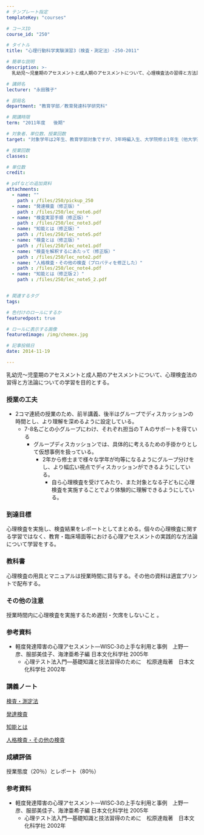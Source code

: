 ```yaml
---
# テンプレート指定
templateKey: "courses"

# コースID
course_id: "250"

# タイトル
title: "心理行動科学実験演習3（検査・測定法）-250-2011"

# 簡単な説明
description: >-
  乳幼児〜児童期のアセスメントと成人期のアセスメントについて、心理検査法の習得と方法論についての学習を目的とする。...

# 講師名
lecturer: "永田雅子"

# 部局名
department: "教育学部／教育発達科学研究科"

# 開講時限
term: "2011年度	後期"

# 対象者、単位数、授業回数
target: "対象学年は2年生、教育学部対象ですが、3年時編入生、大学院修士1年生（他大学進学）も含まれます。\t\t\t\t2単位、隔週2回全15回"

# 授業回数
classes: 

# 単位数
credit: 

# pdfなどの追加資料
attachments: 
  - name: "" 
    path : /files/250/pickup_250
  - name: "発達検査（修正版）" 
    path : /files/250/lec_note6.pdf
  - name: "検査実習手順（修正版）" 
    path : /files/250/lec_note3.pdf
  - name: "知能とは（修正版）" 
    path : /files/250/lec_note5.pdf
  - name: "検査とは（修正版）" 
    path : /files/250/lec_note1.pdf
  - name: "検査を解釈するにあたって（修正版）" 
    path : /files/250/lec_note2.pdf
  - name: "人格検査・その他の検査（プロパティを修正した）" 
    path : /files/250/lec_note4.pdf
  - name: "知能とは（修正版２）" 
    path : /files/250/lec_note5_2.pdf


# 関連するタグ
tags:

# 色付けのロールにするか
featuredpost: true

# ロールに表示する画像
featuredimage: /img/chemex.jpg

# 記事投稿日
date: 2014-11-19

---
```

乳幼児〜児童期のアセスメントと成人期のアセスメントについて、心理検査法の習得と方法論についての学習を目的とする。
### 授業の工夫

  * 2コマ連続の授業のため、前半講義、後半はグループでディスカッションの時間とし、より理解を深めるように設定している。 
      * 7-8名ごとの小グループにわけ、それぞれ担当のＴＡのサポートを得ている 
          * グループディスカッションでは、具体的に考えるための手掛かりとして仮想事例を扱っている。 
              * 2年から修士まで様々な学年が均等になるようにグループ分けをし、より幅広い視点でディスカッションができるようにしている。 
                  * 自ら心理検査を受けてみたり、また対象となる子どもに心理検査を実施することでより体験的に理解できるようにしている。 

### 到達目標

心理検査を実施し、検査結果をレポートとしてまとめる。個々の心理検査に関する学習ではなく、教育・臨床場面等における心理アセスメントの実践的な方法論について学習をする。 

### 教科書

心理検査の用具とマニュアルは授業時間に貸与する。その他の資料は適宜プリントで配布する。 

### その他の注意

授業時間内に心理検査を実施するため遅刻・欠席をしないこと 。 

### 参考資料

  * 軽度発達障害の心理アセスメント—WISC‐3の上手な利用と事例　上野一彦、服部美佳子、海津亜希子編 日本文化科学社 2005年 
      * 心理テスト法入門—基礎知識と技法習得のために　松原達哉著　日本文化科学社 2002年 

### 講義ノート


[検査・測定法](/files/250/lec_note1.pdf) 

[発達検査](/files/250/lec_note6.pdf) 

[知能とは](/files/250/lec_note5_2.pdf) 

[人格検査・その他の検査](/files/250/lec_note4.pdf) 

### 成績評価

授業態度（20％）とレポート（80％）
### 参考資料

  * 軽度発達障害の心理アセスメント—WISC‐3の上手な利用と事例　上野一彦、服部美佳子、海津亜希子編 日本文化科学社 2005年 
      * 心理テスト法入門—基礎知識と技法習得のために　松原達哉著　日本文化科学社 2002年 